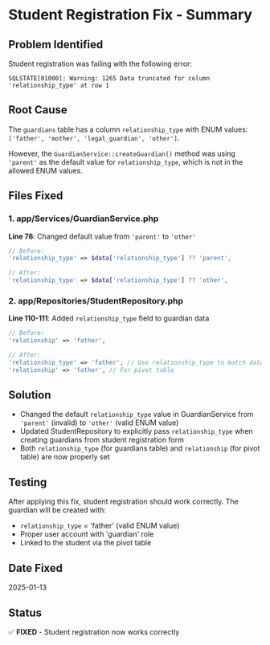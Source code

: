 # Student Registration Fix - Summary

## Problem Identified
Student registration was failing with the following error:
```
SQLSTATE[01000]: Warning: 1265 Data truncated for column 'relationship_type' at row 1
```

## Root Cause
The `guardians` table has a column `relationship_type` with ENUM values: `['father', 'mother', 'legal_guardian', 'other']`.

However, the `GuardianService::createGuardian()` method was using `'parent'` as the default value for `relationship_type`, which is not in the allowed ENUM values.

## Files Fixed

### 1. app/Services/GuardianService.php
**Line 76**: Changed default value from `'parent'` to `'other'`
```php
// Before:
'relationship_type' => $data['relationship_type'] ?? 'parent',

// After:
'relationship_type' => $data['relationship_type'] ?? 'other',
```

### 2. app/Repositories/StudentRepository.php
**Line 110-111**: Added `relationship_type` field to guardian data
```php
// Before:
'relationship' => 'father',

// After:
'relationship_type' => 'father', // Use relationship_type to match database column
'relationship' => 'father', // For pivot table
```

## Solution
- Changed the default `relationship_type` value in GuardianService from `'parent'` (invalid) to `'other'` (valid ENUM value)
- Updated StudentRepository to explicitly pass `relationship_type` when creating guardians from student registration form
- Both `relationship_type` (for guardians table) and `relationship` (for pivot table) are now properly set

## Testing
After applying this fix, student registration should work correctly. The guardian will be created with:
- `relationship_type` = 'father' (valid ENUM value)
- Proper user account with 'guardian' role
- Linked to the student via the pivot table

## Date Fixed
2025-01-13

## Status
✅ **FIXED** - Student registration now works correctly
